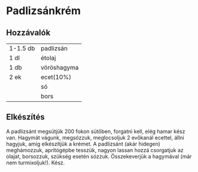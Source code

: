 # Padlizsánkrém

## Hozzávalók

|          |             |
| -------- | ----------- |
| 1-1.5 db | padlizsán   |
| 1 dl     | étolaj      |
| 1 db     | vöröshagyma |
| 2 ek     | ecet(10%)   |
|          | só          |
|          | bors        |

## Elkészítés

A padlizsánt megsütjük 200 fokon sütőben, forgatni kell, elég hamar kész van.
Hagymát vágunk, megsózzuk, meglocsoljuk 2 evőkanál ecettel, állni hagyjuk, amíg elkészítjük a krémet.
A padlizsánt (akár hidegen) meghámozzuk, aprítógépbe tesszük, nagyon lassan hozzá csorgatjuk az olajat, borsozzuk, szükség esetén sózzuk.
Összekeverjük a hagymával (már nem turmixoljuk!). Kész.
